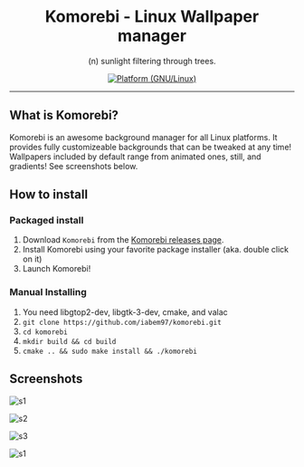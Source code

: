 <h1 align="center">Komorebi - Linux Wallpaper manager</h1>
<p align="center">(n) sunlight filtering through trees.</p>


<p align="center">
	<a href="http://www.kernel.org"><img alt="Platform (GNU/Linux)" src="https://img.shields.io/badge/platform-GNU/Linux-blue.svg"></a>
</p>

---
## What is Komorebi?
Komorebi is an awesome background manager for all Linux platforms. It provides fully customizeable backgrounds that can be tweaked at any time!
Wallpapers included by default range from animated ones, still, and gradients!
See screenshots below.


## How to install

### Packaged install

1. Download `Komorebi` from the [Komorebi releases page](https://github.com/iabem97/komorebi/releases).
2. Install Komorebi using your favorite package installer (aka. double click on it)
3. Launch Komorebi!

### Manual Installing

1. You need libgtop2-dev, libgtk-3-dev, cmake, and valac
1. `git clone https://github.com/iabem97/komorebi.git`
2. `cd komorebi`
3. `mkdir build && cd build`
4. `cmake .. && sudo make install && ./komorebi`

## Screenshots

![s1](https://raw.githubusercontent.com/iabem97/komorebi/master/screenshots/forest-min.png)

![s2](https://raw.githubusercontent.com/iabem97/komorebi/master/screenshots/mountain-min.png)

![s3](https://raw.githubusercontent.com/iabem97/komorebi/master/screenshots/sand-min.png)

![s1](https://raw.githubusercontent.com/iabem97/komorebi/master/screenshots/sunny-min.png)

